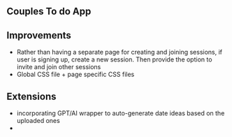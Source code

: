 ## Couples To do App

## Improvements
- Rather than having a separate page for creating and joining sessions, if user is signing up, create a new session. Then provide the option to invite and join other sessions
- Global CSS file + page specific CSS files

## Extensions
- incorporating GPT/AI wrapper to auto-generate date ideas based on the uploaded ones
- 
